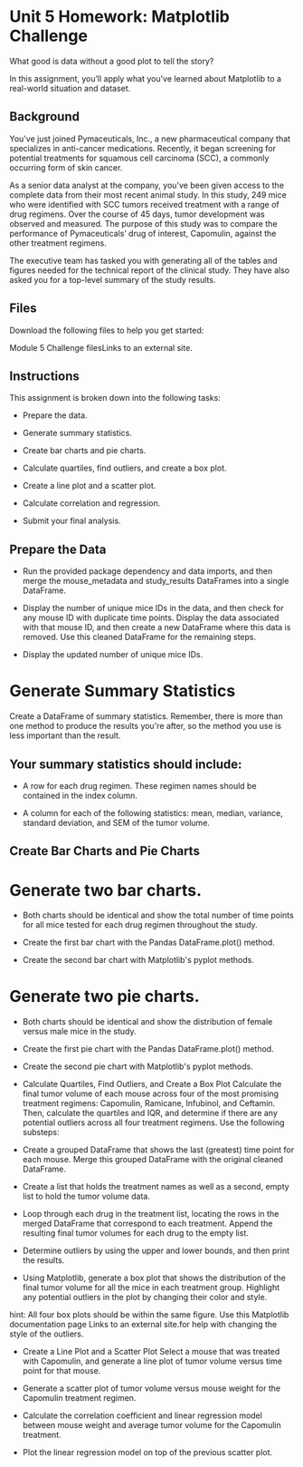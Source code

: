 # Unit 5 Homework: Matplotlib Challenge

What good is data without a good plot to tell the story?

In this assignment, you’ll apply what you've learned about Matplotlib to a real-world situation and dataset.

## Background

You've just joined Pymaceuticals, Inc., a new pharmaceutical company that specializes in anti-cancer medications. Recently, it began screening for potential treatments for squamous cell carcinoma (SCC), a commonly occurring form of skin cancer.

As a senior data analyst at the company, you've been given access to the complete data from their most recent animal study. In this study, 249 mice who were identified with SCC tumors received treatment with a range of drug regimens. Over the course of 45 days, tumor development was observed and measured. The purpose of this study was to compare the performance of Pymaceuticals’ drug of interest, Capomulin, against the other treatment regimens.

The executive team has tasked you with generating all of the tables and figures needed for the technical report of the clinical study. They have also asked you for a top-level summary of the study results.

## Files

Download the following files to help you get started:

Module 5 Challenge filesLinks to an external site.

## Instructions

This assignment is broken down into the following tasks:

* Prepare the data.

* Generate summary statistics.

* Create bar charts and pie charts.

* Calculate quartiles, find outliers, and create a box plot.

* Create a line plot and a scatter plot.

* Calculate correlation and regression.

* Submit your final analysis.

## Prepare the Data
* Run the provided package dependency and data imports, and then merge the mouse_metadata and study_results DataFrames into a single DataFrame.

* Display the number of unique mice IDs in the data, and then check for any mouse ID with duplicate time points. Display the data associated with that mouse ID, and then create a new DataFrame where this data is removed. Use this cleaned DataFrame for the remaining steps.

* Display the updated number of unique mice IDs.

# Generate Summary Statistics
Create a DataFrame of summary statistics. Remember, there is more than one method to produce the results you're after, so the method you use is less important than the result.

## Your summary statistics should include:

* A row for each drug regimen. These regimen names should be contained in the index column.

* A column for each of the following statistics: mean, median, variance, standard deviation, and SEM of the tumor volume.

## Create Bar Charts and Pie Charts
# Generate two bar charts. 

* Both charts should be identical and show the total number of time points for all mice tested for each drug regimen throughout the study.

* Create the first bar chart with the Pandas DataFrame.plot() method.

* Create the second bar chart with Matplotlib's pyplot methods.

# Generate two pie charts. 

* Both charts should be identical and show the distribution of female versus male mice in the study.

* Create the first pie chart with the Pandas DataFrame.plot() method.

* Create the second pie chart with Matplotlib's pyplot methods.

* Calculate Quartiles, Find Outliers, and Create a Box Plot
Calculate the final tumor volume of each mouse across four of the most promising treatment regimens: Capomulin, Ramicane, Infubinol, and Ceftamin. Then, calculate the quartiles and IQR, and determine if there are any potential outliers across all four treatment regimens. Use the following substeps:

* Create a grouped DataFrame that shows the last (greatest) time point for each mouse. Merge this grouped DataFrame with the original cleaned DataFrame.

* Create a list that holds the treatment names as well as a second, empty list to hold the tumor volume data.

* Loop through each drug in the treatment list, locating the rows in the merged DataFrame that correspond to each treatment. Append the resulting final tumor volumes for each drug to the empty list.

* Determine outliers by using the upper and lower bounds, and then print the results.

* Using Matplotlib, generate a box plot that shows the distribution of the final tumor volume for all the mice in each treatment group. Highlight any potential outliers in the plot by changing their color and style.

hint: All four box plots should be within the same figure. Use this Matplotlib documentation page Links to an external site.for help with changing the style of the outliers.

* Create a Line Plot and a Scatter Plot
Select a mouse that was treated with Capomulin, and generate a line plot of tumor volume versus time point for that mouse.

* Generate a scatter plot of tumor volume versus mouse weight for the Capomulin treatment regimen.

* Calculate the correlation coefficient and linear regression model between mouse weight and average tumor volume for the Capomulin treatment.

* Plot the linear regression model on top of the previous scatter plot.
